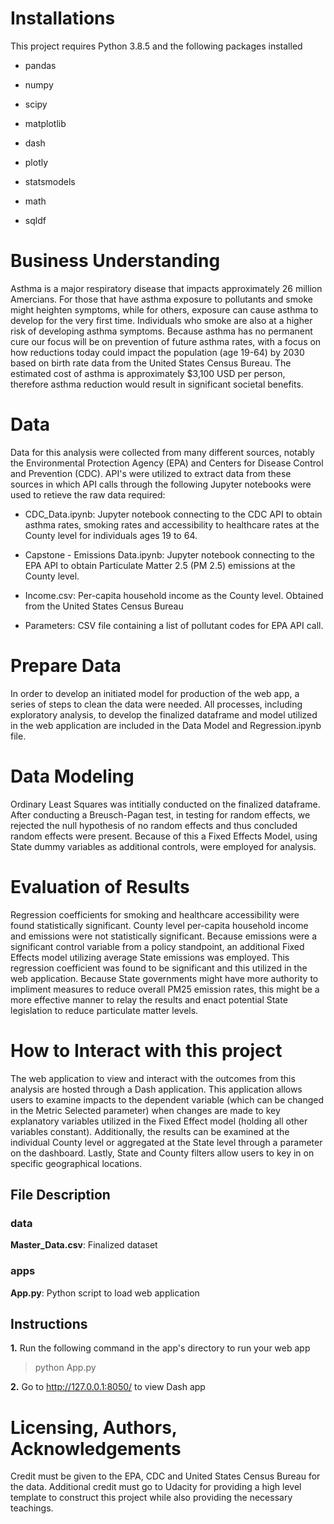 # Installations
This project requires Python 3.8.5 and the following packages installed

* pandas

* numpy

* scipy

* matplotlib

* dash

* plotly

* statsmodels

* math

* sqldf

# Business Understanding
Asthma is a major respiratory disease that impacts approximately 26 million Amercians. For those that have asthma exposure to pollutants and smoke might heighten symptoms, 
while for others, exposure can cause asthma to develop for the very first time. Individuals who smoke are also at a higher risk of developing asthma symptoms. 
Because asthma has no permanent cure our focus will be on prevention of future asthma rates, with a focus on how reductions today could impact the population (age 19-64) 
by 2030 based on birth rate data from the United States Census Bureau. The estimated cost of asthma is approximately $3,100 USD per person, therefore asthma reduction 
would result in significant societal benefits.  

# Data

Data for this analysis were collected from many different sources, notably the Environmental Protection Agency (EPA) and Centers for Disease Control and Prevention (CDC).
API's were utilized to extract data from these sources in which API calls through the following Jupyter notebooks were used to retieve the raw data required:

* CDC_Data.ipynb: Jupyter notebook connecting to the CDC API to obtain asthma rates, smoking rates and accessibility to healthcare rates at the County level for individuals
ages 19 to 64.

* Capstone - Emissions Data.ipynb: Jupyter notebook connecting to the EPA API to obtain Particulate Matter 2.5 (PM 2.5) emissions at the County level.

* Income.csv: Per-capita household income as the County level. Obtained from the United States Census Bureau

* Parameters: CSV file containing a list of pollutant codes for EPA API call.

# Prepare Data

In order to develop an initiated model for production of the web app, a series of steps to clean the data were needed. All processes, including exploratory analysis, to 
develop the finalized dataframe and model utilized in the web application are included in the Data Model and Regression.ipynb file.

# Data Modeling

Ordinary Least Squares was intitially conducted on the finalized dataframe. After conducting a Breusch-Pagan test, in testing for random effects, we rejected the null hypothesis
of no random effects and thus concluded random effects were present. Because of this a Fixed Effects Model, using State dummy variables as additional controls,
were employed for analysis.

# Evaluation of Results

Regression coefficients for smoking and healthcare accessibility were found statistically significant. County level per-capita household income and emissions were not
statistically significant. Because emissions were a significant control variable from a policy standpoint, an additional Fixed Effects model utilizing average State emissions
was employed. This regression coefficient was found to be significant and this utilized in the web application. Because State governments might have more authority to 
impliment measures to reduce overall PM25 emission rates, this might be a more effective manner to relay the results and enact potential State legislation to reduce
particulate matter levels.

# How to Interact with this project

The web application to view and interact with the outcomes from this analysis are hosted through a Dash application. This application allows users to examine impacts 
to the dependent variable (which can be changed in the Metric Selected parameter) when changes are made to key explanatory variables utilized in the Fixed Effect model (holding
 all other variables constant). Additionally, the results can be examined at the individual County level or aggregated at the State level through a parameter on the dashboard.
 Lastly, State and County filters allow users to key in on specific geographical locations.

## File Description

### data
**Master_Data.csv**: Finalized dataset

### apps
**App.py**: Python script to load web application


## Instructions

**1.** Run the following command in the app's directory to run your web app
 
 >python App.py

 **2.** Go to http://127.0.0.1:8050/ to view Dash app

# Licensing, Authors, Acknowledgements
Credit must be given to the EPA, CDC and United States Census Bureau for the data. Additional credit must go to Udacity for providing a high level template to construct this project while also providing the necessary teachings. 
